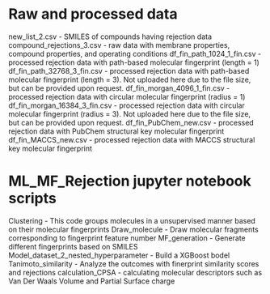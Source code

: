 # Raw and processed data
new_list_2.csv - SMILES of compounds having rejection data
compound_rejections_3.csv - raw data with membrane properties, compound properties, and operating conditions
df_fin_path_1024_1_fin.csv - processed rejection data with path-based molecular fingerprint (length = 1)
df_fin_path_32768_3_fin.csv - processed rejection data with path-based molecular fingerprint (length = 3). Not uploaded here due to the file size, but can be provided upon request.
df_fin_morgan_4096_1_fin.csv - processed rejection data with circular molecular fingerprint (radius = 1)
df_fin_morgan_16384_3_fin.csv - processed rejection data with circular molecular fingerprint (radius = 3). Not uploaded here due to the file size, but can be provided upon request.
df_fin_PubChem_new.csv - processed rejection data with PubChem structural key molecular fingerprint
df_fin_MACCS_new.csv - processed rejection data with MACCS structural key molecular fingerprint

# ML_MF_Rejection jupyter notebook scripts
Clustering - This code groups molecules in a unsupervised manner based on their molecular fingerprints
Draw_molecule - Draw molecular fragments corresponding to fingerprint feature number
MF_generation - Generate different fingerprints based on SMILES
Model_dataset_2_nested_hyperparameter - Build a XGBoost bodel
Tanimoto_similarity - Analyze the outcomes with finerprint similarity scores and rejections
calculation_CPSA - calculating molecular descriptors such as Van Der Waals Volume and Partial Surface charge
